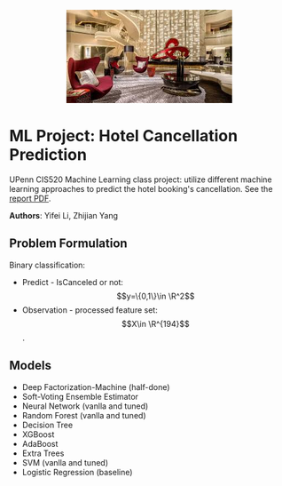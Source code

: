 <p align="center">
  <img src="\Assets\FS_GZ.jpeg"/>
</p>



# ML Project: Hotel Cancellation Prediction

UPenn CIS520 Machine Learning class project: utilize different machine learning approaches to predict the hotel booking's cancellation. See the [report PDF](/CIS520_Project_Report.pdf).

**Authors**: Yifei Li, Zhijian Yang

## Problem Formulation

Binary classification:

*   Predict - IsCanceled or not:  $$y=\{0,1\}\in \R^2$$ 
*   Observation - processed feature set: $$X\in \R^{194}$$.

## Models

*   Deep Factorization-Machine (half-done)
*   Soft-Voting Ensemble Estimator
*   Neural Network (vanlla and tuned)
*   Random Forest (vanlla and tuned)
*   Decision Tree
*   XGBoost
*   AdaBoost
*   Extra Trees
*   SVM (vanlla and tuned)
*   Logistic Regression (baseline)

